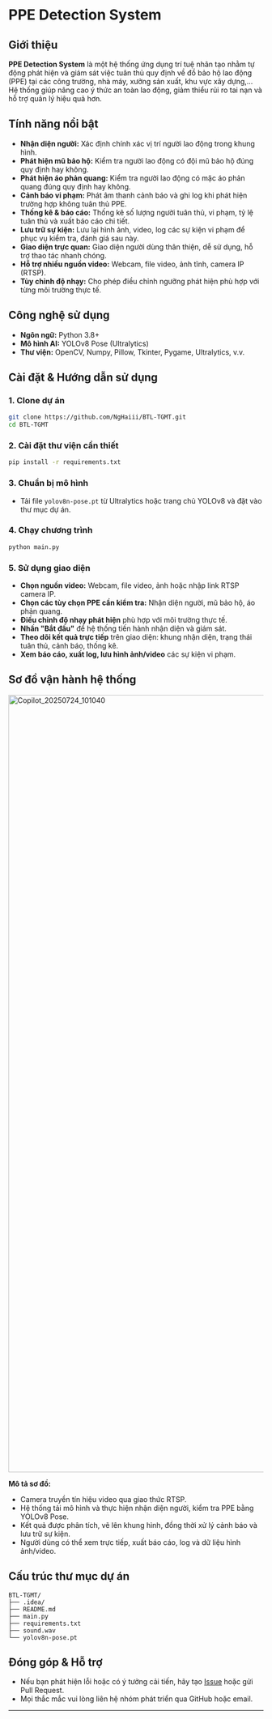 # PPE Detection System

## Giới thiệu

**PPE Detection System** là một hệ thống ứng dụng trí tuệ nhân tạo nhằm tự động phát hiện và giám sát việc tuân thủ quy định về đồ bảo hộ lao động (PPE) tại các công trường, nhà máy, xưởng sản xuất, khu vực xây dựng,... Hệ thống giúp nâng cao ý thức an toàn lao động, giảm thiểu rủi ro tai nạn và hỗ trợ quản lý hiệu quả hơn.

## Tính năng nổi bật

- **Nhận diện người:** Xác định chính xác vị trí người lao động trong khung hình.
- **Phát hiện mũ bảo hộ:** Kiểm tra người lao động có đội mũ bảo hộ đúng quy định hay không.
- **Phát hiện áo phản quang:** Kiểm tra người lao động có mặc áo phản quang đúng quy định hay không.
- **Cảnh báo vi phạm:** Phát âm thanh cảnh báo và ghi log khi phát hiện trường hợp không tuân thủ PPE.
- **Thống kê & báo cáo:** Thống kê số lượng người tuân thủ, vi phạm, tỷ lệ tuân thủ và xuất báo cáo chi tiết.
- **Lưu trữ sự kiện:** Lưu lại hình ảnh, video, log các sự kiện vi phạm để phục vụ kiểm tra, đánh giá sau này.
- **Giao diện trực quan:** Giao diện người dùng thân thiện, dễ sử dụng, hỗ trợ thao tác nhanh chóng.
- **Hỗ trợ nhiều nguồn video:** Webcam, file video, ảnh tĩnh, camera IP (RTSP).
- **Tùy chỉnh độ nhạy:** Cho phép điều chỉnh ngưỡng phát hiện phù hợp với từng môi trường thực tế.

## Công nghệ sử dụng

- **Ngôn ngữ:** Python 3.8+
- **Mô hình AI:** YOLOv8 Pose (Ultralytics)
- **Thư viện:** OpenCV, Numpy, Pillow, Tkinter, Pygame, Ultralytics, v.v.

## Cài đặt & Hướng dẫn sử dụng

### 1. Clone dự án

```bash
git clone https://github.com/NgHaiii/BTL-TGMT.git
cd BTL-TGMT
```

### 2. Cài đặt thư viện cần thiết

```bash
pip install -r requirements.txt
```

### 3. Chuẩn bị mô hình

- Tải file `yolov8n-pose.pt` từ Ultralytics hoặc trang chủ YOLOv8 và đặt vào thư mục dự án.

### 4. Chạy chương trình

```bash
python main.py
```

### 5. Sử dụng giao diện

- **Chọn nguồn video:** Webcam, file video, ảnh hoặc nhập link RTSP camera IP.
- **Chọn các tùy chọn PPE cần kiểm tra:** Nhận diện người, mũ bảo hộ, áo phản quang.
- **Điều chỉnh độ nhạy phát hiện** phù hợp với môi trường thực tế.
- **Nhấn "Bắt đầu"** để hệ thống tiến hành nhận diện và giám sát.
- **Theo dõi kết quả trực tiếp** trên giao diện: khung nhận diện, trạng thái tuân thủ, cảnh báo, thống kê.
- **Xem báo cáo, xuất log, lưu hình ảnh/video** các sự kiện vi phạm.

## Sơ đồ vận hành hệ thống

<img width="1024" height="1536" alt="Copilot_20250724_101040" src="https://github.com/user-attachments/assets/02eef93e-0d49-45af-8691-bc834185a4b4" />

**Mô tả sơ đồ:**
- Camera truyền tín hiệu video qua giao thức RTSP.
- Hệ thống tải mô hình và thực hiện nhận diện người, kiểm tra PPE bằng YOLOv8 Pose.
- Kết quả được phân tích, vẽ lên khung hình, đồng thời xử lý cảnh báo và lưu trữ sự kiện.
- Người dùng có thể xem trực tiếp, xuất báo cáo, log và dữ liệu hình ảnh/video.

## Cấu trúc thư mục dự án

```
BTL-TGMT/
├── .idea/
├── README.md
├── main.py
├── requirements.txt
├── sound.wav
└── yolov8n-pose.pt
```

## Đóng góp & Hỗ trợ

- Nếu bạn phát hiện lỗi hoặc có ý tưởng cải tiến, hãy tạo [Issue](https://github.com/NgHaiii/BTL-TGMT/issues) hoặc gửi Pull Request.
- Mọi thắc mắc vui lòng liên hệ nhóm phát triển qua GitHub hoặc email.

---


